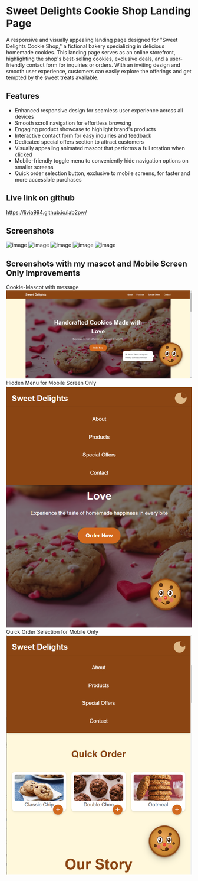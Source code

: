# Sweet Delights Cookie Shop Landing Page

A responsive and visually appealing landing page designed for "Sweet Delights Cookie Shop," a fictional bakery specializing in delicious homemade cookies. This landing page serves as an online storefront, highlighting the shop's best-selling cookies, exclusive deals, and a user-friendly contact form for inquiries or orders. With an inviting design and smooth user experience, customers can easily explore the offerings and get tempted by the sweet treats available.

## Features
- Enhanced responsive design for seamless user experience across all devices
- Smooth scroll navigation for effortless browsing
- Engaging product showcase to highlight brand's products
- Interactive contact form for easy inquiries and feedback
- Dedicated special offers section to attract customers
- Visually appealing animated mascot that performs a full rotation when clicked
- Mobile-friendly toggle menu to conveniently hide navigation options on smaller screens
- Quick order selection button, exclusive to mobile screens, for faster and more accessible purchases


## Live link on github

https://livia994.github.io/lab2pw/

## Screenshots
![image](https://github.com/user-attachments/assets/dd9568df-6820-419b-b323-70fb64eb3387)
![image](https://github.com/user-attachments/assets/b7c6d12f-1c14-406a-8a67-f5ee798b42e8)
![image](https://github.com/user-attachments/assets/a3840cf5-1b69-4464-ad24-48196b3bdb42)
![image](https://github.com/user-attachments/assets/9c8303b5-5ae6-474f-84ba-988267e002ea)
![image](https://github.com/user-attachments/assets/8bb8a143-b950-4824-8dfb-f5e38fac2cd7)

## Screenshots with my mascot and Mobile Screen Only Improvements
Cookie-Mascot with message
![image](image-1.png)
Hidden Menu for Mobile Screen Only
![image](image-2.png)
Quick Order Selection for Mobile Only
![image](image-3.png)